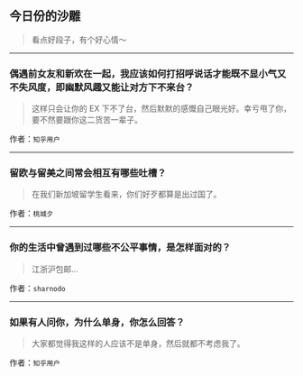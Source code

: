 ## 今日份的沙雕

> 看点好段子，有个好心情～


 
---

### 偶遇前女友和新欢在一起，我应该如何打招呼说话才能既不显小气又不失风度，即幽默风趣又能让对方下不来台？

> 这样只会让你的 EX 下不了台，然后默默的感慨自己眼光好。幸亏甩了你，要不然要跟你这二货苦一辈子。


作者：`知乎用户`

---

### 留欧与留美之间常会相互有哪些吐槽？

> 在我们新加坡留学生看来，你们好歹都算是出过国了。


作者：`桃城夕`

---

### 你的生活中曾遇到过哪些不公平事情，是怎样面对的？

> 江浙沪包邮…


作者：`sharnodo`

---

### 如果有人问你，为什么单身，你怎么回答？

> 大家都觉得我这样的人应该不是单身，然后就都不考虑我了。


作者：`知乎用户`